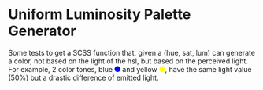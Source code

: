 # Uniform Luminosity Palette Generator

Some tests to get a SCSS function that, given a (hue, sat, lum) can generate a color, not based on the light of the hsl, but based on the perceived light.
For example, 2 color tones, blue <span style="display:inline-block;width:12px;height:12px;border-radius:50%;background:#00f;"></span> and yellow <span style="display:inline-block;width:12px;height:12px;border-radius:50%;background:#ff0;"></span>, have the same light value (50%) but a drastic difference of emitted light.
